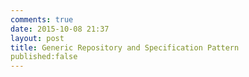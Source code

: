 ```yaml
---
comments: true
date: 2015-10-08 21:37
layout: post
title: Generic Repository and Specification Pattern
published:false
---
```



